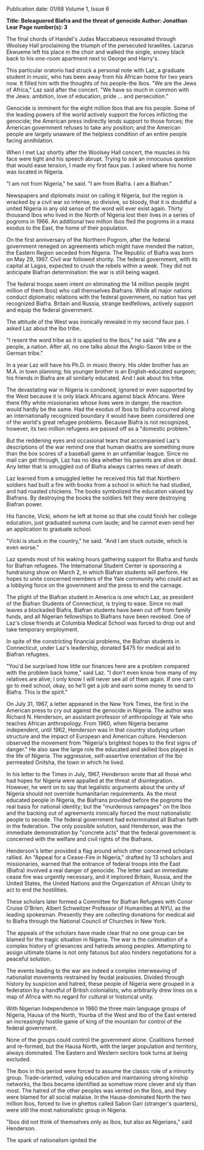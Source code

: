 Publication date: 01/68
Volume 1, Issue 6

**Title: Beleaguered Biafra and the threat of genocide**
**Author: Jonathan Lear**
**Page number(s): 3**

The final chords of Handel's Judas Maccabaeus resonated through Woolsey Hall proclaiming the triumph of the persecuted Israelites. Lazarus Ekwueme left his place in the choir and walked the single, snowy black back to his one-room apartment next to George and Harry's.

This particular oratorio had struck a personal note with Laz, a graduate student in music, who has been away from his African home for two years now. It filled him with the thoughts of his people-the lbos. "We are the Jews of Africa," Laz said after the concert. "We have so much in common with the Jews: ambition, love of education, pride ... and persecution."


Genocide is imminent for the eight million Ibos that are his people. Some of the leading powers of the world actively support the forces inflicting the genocide; the American press indirectly lends support to those forces; the American government refuses to take any position; and the American people are largely unaware of the helpless condition of an entire people facing annihilation.


When I met Laz shortly after the Woolsey Hall concert, the muscles in his face were tight and his speech abrupt. Trying to ask an innocuous question that would ease tension, I made my first faux pas. I asked where his home was located in Nigeria.

"I am not from Nigeria," he said. "I am from Biafra. I am a Biafran."


Newspapers and diplomats insist on calling it Nigeria, but the region is wracked by a civil war so intense, so divisive, so bloody, that it is doubtful a united Nigeria in any old sense of the word will ever exist again. Thirty thousand lbos who lived in the North of Nigeria lost their lives in a series of pogroms in 1966. An additional two million Ibos fled the pogroms in a mass exodus to the East, the home of their population.


On the first anniversary of the Northern Pogrom, after the federal government reneged on agreements which might have mended the nation, the Eastern Region seceded from Nigeria. The Republic of Biafra was born on May 29, 1967. Civil war followed shortly. The federal government, with its capital at Lagos, expected to crush the rebels within a week. They did not anticipate Biafran determination: the war is still being waged.


The federal troops seem intent on eliminating the 14 million people (eight million of them Ibos) who call themselves Biafrans. While all major nations conduct diplomatic relations with the federal government, no nation has yet recognized Biafra. Britain and Russia, strange bedfellows, actively support and equip the federal government.


The attitude of the West was ironically revealed in my second faux pas. I asked Laz about the lbo tribe.

"I resent the word tribe as it is applied to the Ibos," he said. "We are a people, a nation. After all, no one talks about the Anglo-Saxon tribe or the German tribe."


In a year Laz will have his Ph.D. in music theory. His older brother has an M.A. in town planning; his younger brother is an English-educated surgeon; his friends in Biafra are all similarly educated. And I ask about his tribe.


The devastating war in Nigeria is condoned, ignored or even supported by the West because it is only black Africans against black Africans. Were there fifty white missionaries whose lives were in danger, the reaction would hardly be the same. Had the exodus of Ibos to Biafra occurred along an internationally recognized boundary it would have been considered one of the world's great refugee problems. Because Biafra is not recognized, however, its two million refugees are passed off as a "domestic problem."


But the reddening eyes and occasional tears that accompanied Laz's descriptions of the war remind one that human deaths are something more than the box scores of a baseball game in an unfamiliar league. Since no mail can get through, Laz has no idea whether his parents are alive or dead. Any letter that is smuggled out of Biafra always carries news of death.


Laz learned from a smuggled letter he received this fall that Northern soldiers had built a fire with books from a school in which he had studied, and had roasted chickens. The books symbolized the education valued by Biafrans. By destroying the books the soldiers felt they were destroying Biafran power.


His fiancée, Vicki, whom he left at home so that she could finish her college education, just graduated summa cum laude; and he cannot even send her an application to graduate school.

"Vicki is stuck in the country," he said. "And I am stuck outside, which is even worse."


Laz spends most of his waking hours gathering support for Biafra and funds for Biafran refugees. The International Student Center is sponsoring a fundraising show on March 2, in which Biafran students will perform. He hopes to unite concerned members of the Yale community who could act as a lobbying force on the government and the press to end the carnage.


The plight of the Biafran student in America is one which Laz, as president of the Biafran Students of Connecticut, is trying to ease. Since no mail leaves a blockaded Biafra, Biafran students have been cut off from family funds, and all Nigerian fellowships to Biafrans have been revoked. One of Laz's close friends at Columbia Medical School was forced to drop out and take temporary employment.


In spite of the constricting financial problems, the Biafran students in Connecticut, under Laz's leadership, donated $475 for medical aid to Biafran refugees.

"You'd be surprised how little our finances here are a problem compared with the problem back home," said Laz. "I don't even know how many of my relatives are alive; I only know I will never see all of them again. If one can't go to med school, okay, so he'll get a job and earn some money to send to Biafra. This is the spirit."


On July 31, 1967, a letter appeared in the New York Times, the first in the American press to cry out against the genocide in Nigeria. The author was Richard N. Henderson, an assistant professor of anthropology at Yale who teaches African anthropology. From 1960, when Nigeria became independent, until 1962, Henderson was in that country studying urban structure and the impact of European and American culture. Henderson observed the movement from "Nigeria's brightest hopes to the first signs of danger." He also saw the large role the educated and skilled lbos played in the life of Nigeria. The aggressive, self-assertive orientation of the lbo permeated Onitsha, the town in which he lived.


In his letter to the Times in July, 1967, Henderson wrote that all those who had hopes for Nigeria were appalled at the threat of disintegration. However, he went on to say that legalistic arguments about the unity of Nigeria should not override humanitarian requirements. As the most educated people in Nigeria, the Biafrans provided before the pogroms the real basis for national identity; but the "murderous rampages" on the lbos and the backing out of agreements ironically forced the most nationalistic people to secede. The federal government had exterminated all Biafran faith in the federation. The only possible solution, said Henderson, was the immediate demonstration by "concrete acts" that the federal government is concerned with the welfare and civil rights of the Biafrans.


Henderson's letter provided a flag around which other concerned scholars rallied. An "Appeal for a Cease-Fire in Nigeria," drafted by 13 scholars and missionaries, warned that the entrance of federal troops into the East (Biafra) involved a real danger of genocide. The letter said an immediate cease fire was urgently necessary, and it implored Britain, Russia, and the United States, the United Nations and the Organization of African Unity to act to end the hostilities.


These scholars later formed a Committee for Biafran Refugees with Conor Cruise O'Brien, Albert Schweitzer Professor of Humanities at NYU, as the leading spokesman. Presently they are collecting donations for medical aid to Biafra through the National Council of Churches in New York.


The appeals of the scholars have made clear that no one group can be blamed for the tragic situation in Nigeria. The war is the culmination of a complex history of grievances and hatreds among peoples. Attempting to assign ultimate blame is not only fatuous but also hinders negotiations for a peaceful solution.


The events leading to the war are indeed a complex interweaving of nationalist movements restrained by feudal jealousies. Divided through history by suspicion and hatred, these people of Nigeria were grouped in a federation by a handful of British colonialists, who arbitrarily drew lines on a map of Africa with no regard for cultural or historical unity.


With Nigerian Independence in 1960 the three main language groups of Nigeria, Hausa of the North, Yourba of the West and Ibo of the East entered an increasingly hostile game of king of the mountain for control of the federal government.


None of the groups could control the government alone. Coalitions formed and re-formed, but the Hausa North, with the larger population and territory, always dominated. The Eastern and Western sectors took turns at being excluded.


The lbos in this period were forced to assume the classic role of a minority group. Trade-oriented, valuing education and maintaining strong kinship networks, the lbos became identified as somehow more clever and sly than most. The hatred of the other peoples was vented on the Ibos, and they were blamed for all social malaise. In the Hausa-dominated North the two million lbos, forced to live in ghettos called Sabon Gari (stranger's quarters), were still the most nationalistic group in Nigeria.

"Ibos did not think of themselves only as Ibos, but also as Nigerians," said Henderson.

The spark of nationalism ignited the